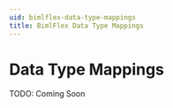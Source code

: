 ```yaml
---
uid: bimlflex-data-type-mappings
title: BimlFlex Data Type Mappings
---
```

# Data Type Mappings

TODO: Coming Soon
